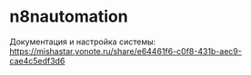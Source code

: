 # n8nautomation

Документация и настройка системы: https://mishastar.yonote.ru/share/e64461f6-c0f8-431b-aec9-cae4c5edf3d6
